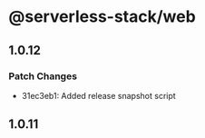 # @serverless-stack/web

## 1.0.12

### Patch Changes

- 31ec3eb1: Added release snapshot script

## 1.0.11
